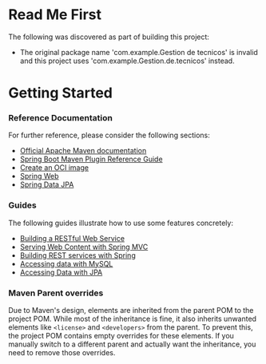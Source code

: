 # Read Me First
The following was discovered as part of building this project:

* The original package name 'com.example.Gestion de tecnicos' is invalid and this project uses 'com.example.Gestion.de.tecnicos' instead.

# Getting Started

### Reference Documentation
For further reference, please consider the following sections:

* [Official Apache Maven documentation](https://maven.apache.org/guides/index.html)
* [Spring Boot Maven Plugin Reference Guide](https://docs.spring.io/spring-boot/3.4.5/maven-plugin)
* [Create an OCI image](https://docs.spring.io/spring-boot/3.4.5/maven-plugin/build-image.html)
* [Spring Web](https://docs.spring.io/spring-boot/3.4.5/reference/web/servlet.html)
* [Spring Data JPA](https://docs.spring.io/spring-boot/3.4.5/reference/data/sql.html#data.sql.jpa-and-spring-data)

### Guides
The following guides illustrate how to use some features concretely:

* [Building a RESTful Web Service](https://spring.io/guides/gs/rest-service/)
* [Serving Web Content with Spring MVC](https://spring.io/guides/gs/serving-web-content/)
* [Building REST services with Spring](https://spring.io/guides/tutorials/rest/)
* [Accessing data with MySQL](https://spring.io/guides/gs/accessing-data-mysql/)
* [Accessing Data with JPA](https://spring.io/guides/gs/accessing-data-jpa/)

### Maven Parent overrides

Due to Maven's design, elements are inherited from the parent POM to the project POM.
While most of the inheritance is fine, it also inherits unwanted elements like `<license>` and `<developers>` from the parent.
To prevent this, the project POM contains empty overrides for these elements.
If you manually switch to a different parent and actually want the inheritance, you need to remove those overrides.

